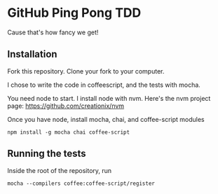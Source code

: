 GitHub Ping Pong TDD
===================

Cause that's how fancy we get!

Installation
------------

Fork this repository. Clone your fork to your computer.

I chose to write the code in coffeescript, and the tests with mocha.

You need node to start. I install node with nvm. Here's the nvm project page: https://github.com/creationix/nvm

Once you have node, install mocha, chai, and coffee-script modules

```
npm install -g mocha chai coffee-script
```

Running the tests
-----------------

Inside the root of the repository, run

```
mocha --compilers coffee:coffee-script/register
```
